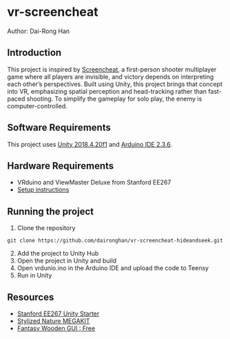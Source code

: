 # vr-screencheat
Author: Dai-Rong Han
## Introduction
This project is inspired by [Screencheat](https://store.steampowered.com/app/301970/Screencheat/), a
first-person shooter multiplayer game where
all players are invisible, and victory depends
on interpreting each other’s perspectives.
Built using Unity, this project brings that
concept into VR, emphasizing spatial
perception and head-tracking rather than fast-
paced shooting. To simplify the gameplay for
solo play, the enemy is computer-controlled.

## Software Requirements
This project uses [Unity 2018.4.20f1](https://unity.com/releases/editor/whats-new/2018.4.20#installs) and [Arduino IDE 2.3.6](https://www.arduino.cc/en/software/).
## Hardware Requirements
- VRduino and ViewMaster Deluxe from Stanford EE267
- [Setup instructions](https://www.youtube.com/watch?v=tFMwG2Ee-D4)
## Running the project
1. Clone the repository
```
git clone https://github.com/daironghan/vr-screencheat-hideandseek.git
```
2. Add the project to Unity Hub
3. Open the project in Unity and build
4. Open vrdunio.ino in the Arduino IDE and upload the code to Teensy 
5. Run in Unity
## Resources
- [Stanford EE267 Unity Starter](https://drive.google.com/file/d/1mASBaPm0Jti3AL4-UF8h4dZvcW0JLkh2/view)
- [Stylized Nature MEGAKIT](https://quaternius.com/packs/stylizednaturemegakit.html)
- [Fantasy Wooden GUI : Free](https://kanekizlf.itch.io/fantasy-wooden-gui-free)